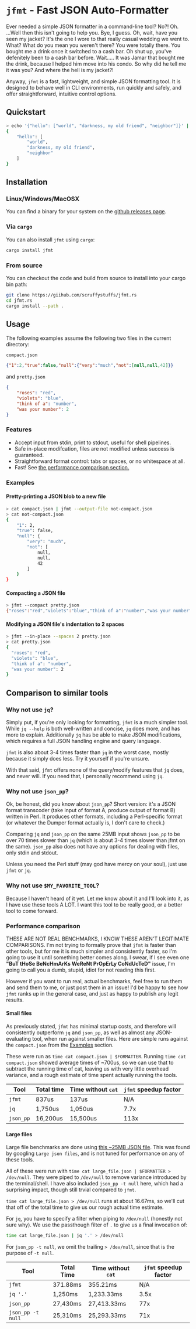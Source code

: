 # `jfmt` - Fast JSON Auto-Formatter

Ever needed a simple JSON formatter in a command-line tool?  No?!  Oh. ...Well
then this isn't going to help you.  Bye, I guess.  Oh, wait, have you seen my
jacket?  It's the one I wore to that really casual wedding we went to.  What?
What do you mean you weren't there?  You were totally there.  You bought me
a drink once it switched to a cash bar.  Oh shut up, you've defenitely been to
a cash bar before.  Wait.....  It was Jamar that bought me the drink, because I
helped him move into his condo.  So why did he tell me it was you?  And where
the hell is my jacket?!

Anyway, `jfmt` is a fast, lightweight, and simple JSON formatting tool.  It is
designed to behave well in CLI environments, run quickly and safely, and offer
straightforward, intuitive control options.

## Quickstart

```bash
> echo '{"hello": ["world", "darkness, my old friend", "neighbor"]}' | jfmt
{
    "hello": [
        "world",
        "darkness, my old friend",
        "neighbor"
    ]
}
```

## Installation

### Linux/Windows/MacOSX

You can find a binary for your system on the
[github releases page](https://github.com/scruffystuffs/jfmt.rs/releases/latest).

### Via `cargo`

You can also install `jfmt` using `cargo`:

```bash
cargo install jfmt
```

### From source

You can checkout the code and build from source to install into your cargo bin
path:

```bash
git clone https://giihub.com/scruffystuffs/jfmt.rs
cd jfmt.rs
cargo install --path .
```

## Usage

The following examples assume the following two files in the current directory:

`compact.json`

```json
{"1":2,"true":false,"null":{"very":"much","not":[null,null,42]}}
```

and `pretty.json`

```json
{
    "roses": "red",
    "violets": "blue",
    "think of a": "number",
    "was your number": 2
}
```

### Features

- Accept input from stdin, print to stdout, useful for shell pipelines.
- Safe in-place modifcation, files are not modified unless success is guaranteed.
- Straightforward format control: tabs or spaces, or no whitespace at all.
- Fast!  See [the performance comparison section.](#performance-comparison)

### Examples

#### Pretty-printing a JSON blob to a new file

```bash
> cat compact.json | jfmt --output-file not-compact.json
> cat not-compact.json
{
    "1": 2,
    "true": false,
    "null": {
        "very": "much",
        "not": [
            null,
            null,
            42
        ]
    }
}
```

#### Compacting a JSON file

```bash
> jfmt --compact pretty.json
{"roses":"red","violets":"blue","think of a":"number","was your number":2}
```

#### Modifying a JSON file's indentation to 2 spaces

```bash
> jfmt --in-place --spaces 2 pretty.json
> cat pretty.json
{
  "roses": "red",
  "violets": "blue",
  "think of a": "number",
  "was your number": 2
}
```

## Comparison to similar tools

### Why not use `jq`?

Simply put, if you're only looking for formatting, `jfmt` is a much simpler
tool.  While `jq --help` is both well-written and concise, `jq` does more,
and has more to explain.  Additionally `jq` has be able to make JSON
modifications, which requires a full JSON handling engine and query language.

`jfmt` is also about 3-4 times faster than `jq` in the worst case, mostly
because it simply does less. Try it yourself if you're unsure.

With that said, `jfmt` offers none of the query/modify features that `jq` does,
and never will.  If you need that, I personally recommend using `jq`.

### Why not use `json_pp`?

Ok, be honest, did you know about `json_pp`?  Short version: it's a JSON
format transcoder (take input of format A, produce output of format B) written
in Perl.  It produces other formats, including a Perl-specific format (or
whatever the Dumper format actually is, I don't care to check.)

Comparing `jq` and `json_pp` on the same 25MB input shows `json_pp` to be over
70 times slower than `jq` (which is about 3-4 times slower than jfmt on the
same).  `json_pp` also does not have any options for dealing with files, only
stdin and stdout.

Unless you need the Perl stuff (may god have mercy on your soul), just use
`jfmt` or `jq`.

### Why not use `$MY_FAVORITE_TOOL`?

Because I haven't heard of it yet.  Let me know about it and I'll look into
it, as I have use these tools A LOT.  I want this tool to be really good, or
a better tool to come forward.

### Performance comparison

THESE ARE NOT REAL BENCHMARKS, I KNOW THESE AREN'T LEGITIMATE COMPARISONS.
I'm not trying to formally prove that `jfmt` is faster than other tools, but
for me it is much simpler and consistently faster, so I'm going to use it
until something better comes along.  I swear, if I see even one **"BuT tHoSe
BeNcHmArKs WeReNt PrOpErLy CoNdUcTeD"** issue, I'm going to call you a dumb,
stupid, idiot for not reading this first.

However if you want to run real, actual benchmarks, feel free to run them
and send them to me, or just post them in an issue! I'd be happy to see
how `jfmt` ranks up in the general case, and just as happy to publish any
legit results.

#### Small files

As previously stated, `jfmt` has minimal startup costs, and therefore will
consistently outperform `jq` and `json_pp`, as well as almost any
JSON-evaluating tool, when run against smaller files.  Here are simple
runs against the `compact.json` from the [Examples](#Examples) section.

These were run as `time cat compact.json | $FORMATTER`. Running `time cat
compact.json` showed average times of ~700us, so we can use that to subtract
the running time of cat, leaving us with very little overhead variance, and
a rough estimate of time spent actually running the tools.

| Tool      | Total time    | Time without `cat`    | `jfmt` speedup factor |
| ---       | ---           | ---                   | ---                   |
| `jfmt`    | 837us         | 137us                 | N/A                   |
| `jq`      | 1,750us       | 1,050us               | 7.7x                  |
| `json_pp` | 16,200us      | 15,500us              | 113x                  |

#### Large files

Large file benchmarks are done using [this ~25MB JSON file](bigjson).  This
was found by googling `Large json files`, and is not tuned for performance on
any of these tools.

All of these were run with `time cat large_file.json | $FORMATTER > /dev/null`.
They were piped to `/dev/null` to remove variance introduced by the terminal/shell.
I have also included `json_pp -t null` here, which had a surprising impact, though
still trvial compared to `jfmt`.

`time cat large_file.json > /dev/null` runs at about 16.67ms, so we'll cut that
off of the total time to give us our rough actual time estimate.

For `jq`, you have to specify a filter when piping to `/dev/null` (honestly not
sure why).  We use the passthough filter of `.` to give us a final invocation of:

```bash
time cat large_file.json | jq '.' > /dev/null
```

For `json_pp -t null`, we omit the trailing `> /dev/null`, since that is the
purpose of `-t null`.

| Tool              | Total Time    | Time without `cat`    | `jfmt` speedup factor |
| ---               | ---           | ---                   | ---                   |
| `jfmt`            | 371.88ms      | 355.21ms              | N/A                   |
| `jq '.'`          | 1,250ms       | 1,233.33ms            | 3.5x                  |
| `json_pp`         | 27,430ms      | 27,413.33ms           | 77x                   |
| `json_pp -t null` | 25,310ms      | 25,293.33ms           | 71x                   |

[bigjson]: https://github.com/json-iterator/test-data/blob/master/large-file.json
